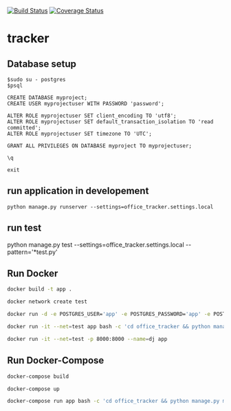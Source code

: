 [![Build Status](https://travis-ci.org/tanvir002700/tracker.svg?branch=master)](https://travis-ci.org/tanvir002700/tracker)
[![Coverage Status](https://coveralls.io/repos/github/tanvir002700/tracker/badge.svg?branch=master)](https://coveralls.io/github/tanvir002700/tracker?branch=master)
# tracker

## Database setup
```
$sudo su - postgres
$psql

CREATE DATABASE myproject;
CREATE USER myprojectuser WITH PASSWORD 'password';

ALTER ROLE myprojectuser SET client_encoding TO 'utf8';
ALTER ROLE myprojectuser SET default_transaction_isolation TO 'read committed';
ALTER ROLE myprojectuser SET timezone TO 'UTC';

GRANT ALL PRIVILEGES ON DATABASE myproject TO myprojectuser;

\q

exit
```
## run application in developement
```
python manage.py runserver --settings=office_tracker.settings.local
```
## run test
python manage.py test --settings=office_tracker.settings.local --pattern='*test.py'

## Run Docker
```bash
docker build -t app .

docker network create test

docker run -d -e POSTGRES_USER='app' -e POSTGRES_PASSWORD='app' -e POSTGRES_DB='traker' --net=test --name db postgres

docker run -it --net=test app bash -c 'cd office_tracker && python manage.py migrate --settings=office_tracker.settings.docker'

docker run -it --net=test -p 8000:8000 --name=dj app
```
## Run Docker-Compose
``` bash
docker-compose build

docker-compose up

docker-compose run app bash -c 'cd office_tracker && python manage.py migrate --settings=office_tracker.settings.docker'
```
